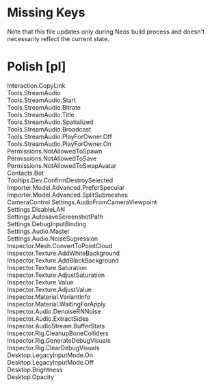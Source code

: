 # Missing Keys
Note that this file updates only during Neos build process and doesn't necessarily reflect the current state.

# Polish [pl]
Interaction.CopyLink  
Tools.StreamAudio  
Tools.StreamAudio.Start  
Tools.StreamAudio.Bitrate  
Tools.StreamAudio.Title  
Tools.StreamAudio.Spatialized  
Tools.StreamAudio.Broadcast  
Tools.StreamAudio.PlayForOwner.Off  
Tools.StreamAudio.PlayForOwner.On  
Permissions.NotAllowedToSpawn  
Permissions.NotAllowedToSave  
Permissions.NotAllowedToSwapAvatar  
Contacts.Bot  
Tooltips.Dev.ConfirmDestroySelected  
Importer.Model.Advanced.PreferSpecular  
Importer.Model.Advanced.SplitSubmeshes  
CameraControl.Settings.AudioFromCameraViewpoint  
Settings.DisableLAN  
Settings.AutosaveScreenshotPath  
Settings.DebugInputBinding  
Settings.Audio.Master  
Settings.Audio.NoiseSupression  
Inspector.Mesh.ConvertToPointCloud  
Inspector.Texture.AddWhiteBackground  
Inspector.Texture.AddBlackBackground  
Inspector.Texture.Saturation  
Inspector.Texture.AdjustSaturation  
Inspector.Texture.Value  
Inspector.Texture.AdjustValue  
Inspector.Material.VariantInfo  
Inspector.Material.WaitingForApply  
Inspector.Audio.DenoiseRNNoise  
Inspector.Audio.ExtractSides  
Inspector.AudioStream.BufferStats  
Inspector.Rig.CleanupBoneColliders  
Inspector.Rig.GenerateDebugVisuals  
Inspector.Rig.ClearDebugVisuals  
Desktop.LegacyInputMode.On  
Desktop.LegacyInputMode.Off  
Desktop.Brightness  
Desktop.Opacity  

